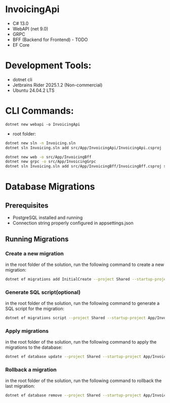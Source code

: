 # InvoicingApi
* C# 13.0
* WebAPI (net 9.0)
* GRPC
* BFF (Backend for Frontend) - TODO
* EF Core

# Development Tools:
* dotnet cli
* Jetbrains Rider 2025.1.2 (Non-commercial)
* Ubuntu 24.04.2 LTS

# CLI Commands:
`dotnet new webapi -o InvoicingApi`
* root folder:

```bash
dotnet new sln -n Invoicing.sln
dotnet sln Invoicing.sln add src/App/InvoicingApi/InvoicingApi.csproj
```

```bash
dotnet new web -o src/App/InvoicingBff
dotnet new grpc -o src/App/InvoicingGrpc
dotnet sln Invoicing.sln add src/App/InvoicingBff/InvoicingBff.csproj src/App/InvoicingGrpc/InvoicingGrpc.csproj
```

# Database Migrations

## Prerequisites
- PostgreSQL installed and running
- Connection string properly configured in appsettings.json

## Running Migrations

### Create a new migration
in the root folder of the solution, run the following command to create a new migration:
```bash
dotnet ef migrations add InitialCreate --project Shared --startup-project App/InvoicingApi
```

### Generate SQL script(optional)
in the root folder of the solution, run the following command to generate a SQL script for the migration:
```bash
dotnet ef migrations script --project Shared --startup-project App/InvoicingApi
```

### Apply migrations
in the root folder of the solution, run the following command to apply the migrations to the database:
```bash
dotnet ef database update --project Shared --startup-project App/InvoicingApi
```

### Rollback a migration
in the root folder of the solution, run the following command to rollback the last migration:
```bash
dotnet ef database remove --project Shared --startup-project App/InvoicingApi
```
